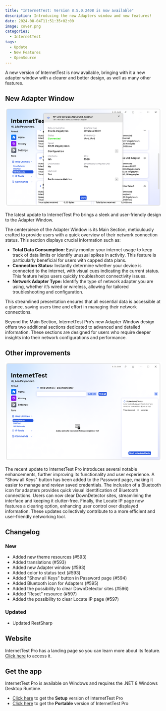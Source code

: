 ```yaml
---
title: "InternetTest: Version 8.5.0.2408 is now available"
description: Introducing the new Adapters window and new features!
date: 2024-08-04T11:51:35+02:00
image: cover.png
categories:
  - InternetTest
tags:
  - Update
  - New Features
  - OpenSource
---
```


A new version of InternetTest is now available, bringing with it a new adapter window with a clearer and better design, as well as many other features.

## New Adapter Window

![The new Adapter window](1.png)

The latest update to InternetTest Pro brings a sleek and user-friendly design to the Adapter Window.

The centerpiece of the Adapter Window is its Main Section, meticulously crafted to provide users with a quick overview of their network connection status. This section displays crucial information such as:

- **Total Data Consumption:** Easily monitor your internet usage to keep track of data limits or identify unusual spikes in activity. This feature is particularly beneficial for users with capped data plans.
- **Connection Status:** Instantly determine whether your device is connected to the internet, with visual cues indicating the current status. This feature helps users quickly troubleshoot connectivity issues.
- **Network Adapter Type:** Identify the type of network adapter you are using, whether it’s wired or wireless, allowing for tailored troubleshooting and configuration.

This streamlined presentation ensures that all essential data is accessible at a glance, saving users time and effort in managing their network connections.

Beyond the Main Section, InternetTest Pro’s new Adapter Window design offers two additional sections dedicated to advanced and detailed information. These sections are designed for users who require deeper insights into their network configurations and performance.

## Other improvements

![A Clear button has been added to the DownDetector page](2.png)

The recent update to InternetTest Pro introduces several notable enhancements, further improving its functionality and user experience. A "Show all Keys" button has been added to the Password page, making it easier to manage and review saved credentials. The inclusion of a Bluetooth icon for adapters provides quick visual identification of Bluetooth connections. Users can now clear DownDetector sites, streamlining the interface and keeping it clutter-free. Finally, the Locate IP page now features a clearing option, enhancing user control over displayed information. These updates collectively contribute to a more efficient and user-friendly networking tool.

## Changelog

### New

- Added new theme resources (#593)
- Added translations (#593)
- Added new Adapter window (#593)
- Added color to status text (#593)
- Added "Show all Keys" button in Password page (#594)
- Added Bluetooth icon for Adapters (#595)
- Added the possibility to clear DownDetector sites (#596)
- Added "Reset" resource (#597)
- Added the possibility to clear Locate IP page (#597)

### Updated

- Updated RestSharp

## Website

InternetTest Pro has a landing page so you can learn more about its feature. [Click here](https://leocorporation.dev/store/internettest) to access it.

## Get the app

InternetTest Pro is available on Windows and requires the .NET 8 Windows Desktop Runtime.

- [Click here](https://tinyurl.com/DownloadITP7) to get the **Setup** version of InternetTest Pro
- [Click here](https://tinyurl.com/DownloadITPP) to get the **Portable** version of InternetTest Pro
